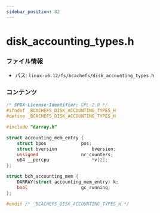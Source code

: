 ```yaml
---
sidebar_position: 82
---
```

# disk_accounting_types.h

### ファイル情報

- パス: `linux-v6.12/fs/bcachefs/disk_accounting_types.h`

### コンテンツ

```h
/* SPDX-License-Identifier: GPL-2.0 */
#ifndef _BCACHEFS_DISK_ACCOUNTING_TYPES_H
#define _BCACHEFS_DISK_ACCOUNTING_TYPES_H

#include "darray.h"

struct accounting_mem_entry {
	struct bpos				pos;
	struct bversion				bversion;
	unsigned				nr_counters;
	u64 __percpu				*v[2];
};

struct bch_accounting_mem {
	DARRAY(struct accounting_mem_entry)	k;
	bool					gc_running;
};

#endif /* _BCACHEFS_DISK_ACCOUNTING_TYPES_H */

```
